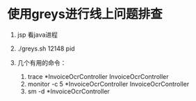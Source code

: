 # 使用greys进行线上问题排查

1. jsp 看java进程
2. ./greys.sh 12148 pid
3. 几个有用的命令：

    1. trace  *InvoiceOcrController  InvoiceOcrController
    2. monitor -c 5 *InvoiceOcrController  InvoiceOcrController
    3. sm -d *InvoiceOcrController
